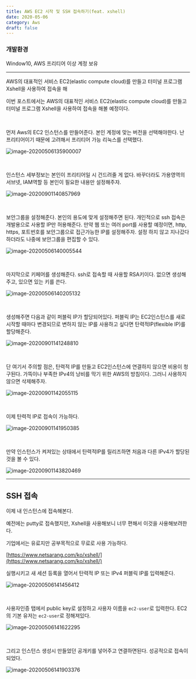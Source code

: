 ```yaml
---
title: AWS EC2 시작 및 SSH 접속하기(feat. xshell)
date: 2020-05-06
category: Aws
draft: false
---
```


### 개발환경

Window10, AWS 프리티어 이상 계정 보유

---

AWS의 대표적인 서비스 EC2(elastic compute cloud)를 만들고 터미널 프로그램 Xshell을 사용하여 접속을 해

이번 포스트에서는 AWS의 대표적인 서비스 EC2(elastic compute cloud)를 만들고 터미널 프로그램 Xshell을 사용하여 접속을 해볼 예정이다.

<br/>

먼저 Aws의 EC2 인스턴스를 만들어준다. 본인 계정에 맞는 버전을 선택해야한다. 난 프리티어이기 때문에 고려해서 프리티어 가능 리눅스를 선택했다.

![image-20200506135900007](image-20200506135900007.png)

<br/>

인스턴스 세부정보는 본인이 프리티어일 시 건드려줄 게 없다. 바꾸더라도 가용영역의 서브넷, IAM역할 등 본인이 필요한 내용만 설정해주자.

![image-20200901140857969](markdown.assets/image-20200901140857969.png)

<br>

보안그룹을 설정해준다. 본인의 용도에 맞게 설정해주면 된다. 개인적으로 ssh 접속은 개발용으로 사용할 IP만 허용해준다. 만약 웹 또는 여러 port를 사용할 예정이면, http, https, 포트번호를 보안그룹으로 접근가능한 IP를 설정해주자. 설정 하지 않고 지나갔다 하더라도 나중에 보안그룹을 편집할 수 있다.

![image-20200506140005544](image-20200506140005544.png)



<br/>

마지막으로 키페어를 생성해준다. ssh로 접속할 때 사용할 RSA키이다. 없으면 생성해주고, 있으면 있는 키를 쓴다.

![image-20200506140205132](image-20200506140205132.png)

<br/>

생성해주면 다음과 같이 퍼블릭 IP가 할당되어있다. 퍼블릭 IP는 EC2인스턴스를 새로 시작할 때마다 변경되므로 변하지 않는 IP를 사용하고 싶다면 탄력적IP(flexible IP)를 할당해준다.

![image-20200901141248810](markdown.assets/image-20200901141248810.png)

<br/>

단 여기서 주의할 점은, 탄력적 IP를 만들고 EC2인스턴스에 연결하지 않으면 비용이 청구된다. 가뜩이나 부족한 IPv4의 낭비를 막기 위한 AWS의 방침이다. 그러니 사용하지 않으면 삭제해주자.

![image-20200901142055115](markdown.assets/image-20200901142055115.png)

<br/>

이제 탄력적 IP로 접속이 가능하다.

![image-20200901141950385](markdown.assets/image-20200901141950385.png)

<br/>

만약 인스턴스가 켜져있는 상태에서 탄력적IP를 릴리즈하면 처음과 다른 IPv4가 할당된 것을 볼 수 있다.

![image-20200901143820469](markdown.assets/image-20200901143820469.png)

---

## SSH 접속

이제 내 인스턴스에 접속해본다.

예전에는 putty로 접속했지만, Xshell을 사용해보니 너무 편해서 이것을 사용해보려한다.

기업에서는 유료지만 공부목적으로 무료로 사용 가능하다. 

[https://www.netsarang.com/ko/xshell/](https://www.netsarang.com/ko/xshell/)

실행시키고 새 세션 등록을 열어서 탄력적 IP 또는 IPv4 퍼블릭 IP를 입력해준다.

![image-20200506141456412](image-20200506141456412.png)

<br/>

사용자인증 탭에서 public key로 설정하고 사용자 이름을 `ec2-user`로 입력한다. EC2의 기본 유저는 `ec2-user`로 정해져있다. 

![image-20200506141622295](image-20200506141622295.png)

<br/>

그리고 인스턴스 생성시 만들었던 공개키를  넣어주고 연결하면된다. 성공적으로 접속이 되었다.

![image-20200506141903376](image-20200506141903376.png)

